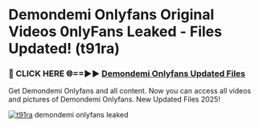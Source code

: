 # Demondemi Onlyfans Original Videos 0nlyFans Leaked - Files Updated! (t91ra)

<h3>🔴 CLICK HERE 🌐==►► <a href="https://tinyurl.com/3hn5wdd3" rel="nofollow">Demondemi Onlyfans Updated Files</a></h3>

Get Demondemi Onlyfans and all content. Now you can access all videos and pictures of Demondemi Onlyfans. New Updated Files 2025!

[![t91ra](https://i.imgur.com/4HnBqBT.gif)](https://tinyurl.com/3hn5wdd3)
demondemi onlyfans leaked